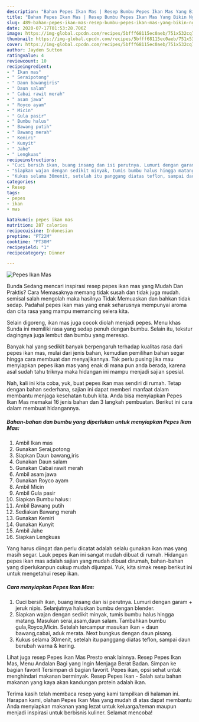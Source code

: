 ```yaml
---
description: "Bahan Pepes Ikan Mas | Resep Bumbu Pepes Ikan Mas Yang Bikin Ngiler"
title: "Bahan Pepes Ikan Mas | Resep Bumbu Pepes Ikan Mas Yang Bikin Ngiler"
slug: 489-bahan-pepes-ikan-mas-resep-bumbu-pepes-ikan-mas-yang-bikin-ngiler
date: 2020-07-17T01:53:28.706Z
image: https://img-global.cpcdn.com/recipes/5bfff68115ec0aeb/751x532cq70/pepes-ikan-mas-foto-resep-utama.jpg
thumbnail: https://img-global.cpcdn.com/recipes/5bfff68115ec0aeb/751x532cq70/pepes-ikan-mas-foto-resep-utama.jpg
cover: https://img-global.cpcdn.com/recipes/5bfff68115ec0aeb/751x532cq70/pepes-ikan-mas-foto-resep-utama.jpg
author: Jayden Sutton
ratingvalue: 4
reviewcount: 10
recipeingredient:
- " Ikan mas"
- " Seraipotong"
- " Daun bawangiris"
- " Daun salam"
- " Cabai rawit merah"
- " asam jawa"
- " Royco ayam"
- " Micin"
- " Gula pasir"
- " Bumbu halus"
- " Bawang putih"
- " Bawang merah"
- " Kemiri"
- " Kunyit"
- " Jahe"
- " Lengkuas"
recipeinstructions:
- "Cuci bersih ikan, buang insang dan isi perutnya. Lumuri dengan garam + jeruk nipis. Selanjutnya haluskan bumbu dengan blender."
- "Siapkan wajan dengan sedikit minyak, tumis bumbu halus hingga matang. Masukan serai,asam,daun salam. Tambahkan bumbu gula,Royco,Micin. Setelah tercampur masukan ikan + daun bawang,cabai, aduk merata. Next bungkus dengan daun pisang."
- "Kukus selama 30menit, setelah itu panggang diatas teflon, sampai daun berubah warna &amp; kering."
categories:
- Resep
tags:
- pepes
- ikan
- mas

katakunci: pepes ikan mas 
nutrition: 287 calories
recipecuisine: Indonesian
preptime: "PT22M"
cooktime: "PT30M"
recipeyield: "1"
recipecategory: Dinner

---
```



![Pepes Ikan Mas](https://img-global.cpcdn.com/recipes/5bfff68115ec0aeb/751x532cq70/pepes-ikan-mas-foto-resep-utama.jpg)

Bunda Sedang mencari inspirasi resep pepes ikan mas yang Mudah Dan Praktis? Cara Memasaknya memang tidak susah dan tidak juga mudah. semisal salah mengolah maka hasilnya Tidak Memuaskan dan bahkan tidak sedap. Padahal pepes ikan mas yang enak seharusnya mempunyai aroma dan cita rasa yang mampu memancing selera kita.

Selain digoreng, ikan mas juga cocok diolah menjadi pepes. Menu khas Sunda ini memiliki rasa yang sedap penuh dengan bumbu. Selain itu, tekstur dagingnya juga lembut dan bumbu yang meresap.

Banyak hal yang sedikit banyak berpengaruh terhadap kualitas rasa dari pepes ikan mas, mulai dari jenis bahan, kemudian pemilihan bahan segar hingga cara membuat dan menyajikannya. Tak perlu pusing jika mau menyiapkan pepes ikan mas yang enak di mana pun anda berada, karena asal sudah tahu triknya maka hidangan ini mampu menjadi sajian spesial.


Nah, kali ini kita coba, yuk, buat pepes ikan mas sendiri di rumah. Tetap dengan bahan sederhana, sajian ini dapat memberi manfaat dalam membantu menjaga kesehatan tubuh kita. Anda bisa menyiapkan Pepes Ikan Mas memakai 16 jenis bahan dan 3 langkah pembuatan. Berikut ini cara dalam membuat hidangannya.

<!--inarticleads1-->

##### Bahan-bahan dan bumbu yang diperlukan untuk menyiapkan Pepes Ikan Mas:

1. Ambil  Ikan mas
1. Gunakan  Serai,potong
1. Siapkan  Daun bawang,iris
1. Gunakan  Daun salam
1. Gunakan  Cabai rawit merah
1. Ambil  asam jawa
1. Gunakan  Royco ayam
1. Ambil  Micin
1. Ambil  Gula pasir
1. Siapkan  Bumbu halus::
1. Ambil  Bawang putih
1. Sediakan  Bawang merah
1. Gunakan  Kemiri
1. Gunakan  Kunyit
1. Ambil  Jahe
1. Siapkan  Lengkuas


Yang harus diingat dan perlu dicatat adalah selalu gunakan ikan mas yang masih segar. Lauk pepes ikan ini sangat mudah dibuat di rumah. Hidangan pepes ikan mas adalah sajian yang mudah dibuat dirumah, bahan-bahan yang diperlukanpun cukup mudah dijumpai. Yuk, kita simak resep berikut ini untuk mengetahui resep ikan. 

<!--inarticleads2-->

##### Cara menyiapkan Pepes Ikan Mas:

1. Cuci bersih ikan, buang insang dan isi perutnya. Lumuri dengan garam + jeruk nipis. Selanjutnya haluskan bumbu dengan blender.
1. Siapkan wajan dengan sedikit minyak, tumis bumbu halus hingga matang. Masukan serai,asam,daun salam. Tambahkan bumbu gula,Royco,Micin. Setelah tercampur masukan ikan + daun bawang,cabai, aduk merata. Next bungkus dengan daun pisang.
1. Kukus selama 30menit, setelah itu panggang diatas teflon, sampai daun berubah warna &amp; kering.


Lihat juga resep Pepes ikan Mas Presto enak lainnya. Resep Pepes Ikan Mas, Menu Andalan Bagi yang Ingin Menjaga Berat Badan. Simpan ke bagian favorit Tersimpan di bagian favorit. Pepes ikan, opsi sehat untuk menghindari makanan berminyak. Resep Pepes Ikan - Salah satu bahan makanan yang kaya akan kandungan protein adalah ikan. 

Terima kasih telah membaca resep yang kami tampilkan di halaman ini. Harapan kami, olahan Pepes Ikan Mas yang mudah di atas dapat membantu Anda menyiapkan makanan yang lezat untuk keluarga/teman maupun menjadi inspirasi untuk berbisnis kuliner. Selamat mencoba!
